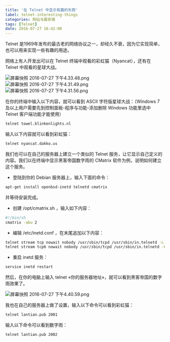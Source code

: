 ```yaml
---
title: '在 Telnet 中显示有趣的东西'
label: telnet-interesting-things
categories: 网站与服务端
tags: [Telnet]
date: 2016-07-27 16:42:00
---
```

Telnet 是1969年发布的最古老的网络协议之一，却经久不衰，因为它实现简单，也可以用来实现一些有趣的用途。

网络上有人开发出可以在 Telnet 终端中观看的彩虹猫（Nyancat），还有在 Telnet 中观看的星球大战。

<img src="/usr/uploads/2016/07/3175903277.png" alt="屏幕快照 2016-07-27 下午4.33.48.png" />

<img src="/usr/uploads/2016/07/43160460.png" alt="屏幕快照 2016-07-27 下午4.31.49.png" />

<img src="/usr/uploads/2016/07/1644335517.png" alt="屏幕快照 2016-07-27 下午4.31.56.png" />

在你的终端中输入以下内容，就可以看到 ASCII 字符版星球大战：（Windows 7 及以上用户需要先到控制面板-程序与功能-添加删除 Windows 功能里选中 Telnet 客户端功能才能使用）

```bash
telnet towel.blinkenlights.nl
```

输入以下内容就可以看到彩虹猫：

```bash
telnet nyancat.dakko.us
```

我们也可以在自己的服务器上建立一个类似的 Telnet 服务，让它显示自己定义的内容。我们以在终端中显示黑客帝国数字雨的 CMatrix 软件为例，说明如何建立这个服务。

- 登陆到你的 Debian 服务器上，输入下面的命令：

```bash
apt-get install openbsd-inetd telnetd cmatrix
```

并等待安装完成。

- 创建 /opt/cmatrix.sh ，输入如下内容：

```bash
#!/bin/sh
cmatrix -abu 2
```

- 编辑 /etc/inetd.conf ，在末尾追加以下内容：

```bash
telnet stream tcp nowait nobody /usr/sbin/tcpd /usr/sbin/in.telnetd -L /opt/cmatrix.sh
telnet stream tcp6 nowait nobody /usr/sbin/tcpd /usr/sbin/in.telnetd -L /opt/cmatrix.sh
```

- 重启 inetd 服务：

```bash
service inetd restart
```

然后，在你的电脑上输入 telnet &laquo;你的服务器地址&raquo;，就可以看到黑客帝国的数字雨效果了。

<img src="/usr/uploads/2016/07/40895505.png" alt="屏幕快照 2016-07-27 下午4.40.59.png" />

我也在自己的服务器上做了设置，输入以下命令可以看到彩虹猫：

```bash
telnet lantian.pub 2001
```

输入以下命令可以看到数字雨：

```bash
telnet lantian.pub 2002
```
